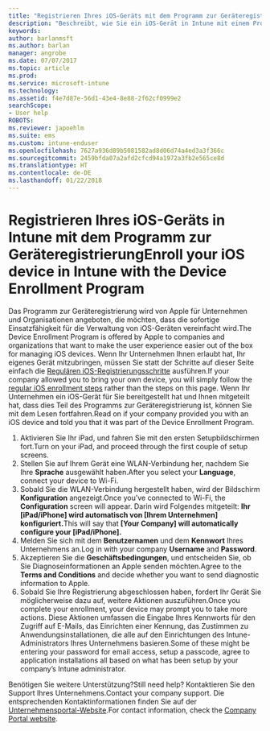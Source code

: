 ```yaml
---
title: "Registrieren Ihres iOS-Geräts mit dem Programm zur Geräteregistrierung | Microsoft-Dokumentation"
description: "Beschreibt, wie Sie ein iOS-Gerät in Intune mit einem Programm zur Geräteregistrierung registrieren"
keywords: 
author: barlanmsft
ms.author: barlan
manager: angrobe
ms.date: 07/07/2017
ms.topic: article
ms.prod: 
ms.service: microsoft-intune
ms.technology: 
ms.assetid: f4e7d87e-56d1-43e4-8e88-2f62cf0999e2
searchScope:
- User help
ROBOTS: 
ms.reviewer: japoehlm
ms.suite: ems
ms.custom: intune-enduser
ms.openlocfilehash: 7627a936d89b5081582ad8d06d74a4ed3a3f366c
ms.sourcegitcommit: 2459bfda07a2afd2cfcd94a1972a3fb2e565ce8d
ms.translationtype: HT
ms.contentlocale: de-DE
ms.lasthandoff: 01/22/2018
---
```

# <a name="enroll-your-ios-device-in-intune-with-the-device-enrollment-program"></a><span data-ttu-id="0bd34-103">Registrieren Ihres iOS-Geräts in Intune mit dem Programm zur Geräteregistrierung</span><span class="sxs-lookup"><span data-stu-id="0bd34-103">Enroll your iOS device in Intune with the Device Enrollment Program</span></span>

<span data-ttu-id="0bd34-104">Das Programm zur Geräteregistrierung wird von Apple für Unternehmen und Organisationen angeboten, die möchten, dass die sofortige Einsatzfähigkeit für die Verwaltung von iOS-Geräten vereinfacht wird.</span><span class="sxs-lookup"><span data-stu-id="0bd34-104">The Device Enrollment Program is offered by Apple to companies and organizations that want to make the user experience easier out of the box for managing iOS devices.</span></span> <span data-ttu-id="0bd34-105">Wenn Ihr Unternehmen Ihnen erlaubt hat, Ihr eigenes Gerät mitzubringen, müssen Sie statt der Schritte auf dieser Seite einfach die [Regulären iOS-Registrierungsschritte](enroll-your-device-in-intune-ios.md) ausführen.</span><span class="sxs-lookup"><span data-stu-id="0bd34-105">If your company allowed you to bring your own device, you will simply follow the [regular iOS enrollment steps](enroll-your-device-in-intune-ios.md) rather than the steps on this page.</span></span> <span data-ttu-id="0bd34-106">Wenn Ihr Unternehmen ein iOS-Gerät für Sie bereitgestellt hat und Ihnen mitgeteilt hat, dass dies Teil des Programms zur Geräteregistrierung ist, können Sie mit dem Lesen fortfahren.</span><span class="sxs-lookup"><span data-stu-id="0bd34-106">Read on if your company provided you with an iOS device and told you that it was part of the Device Enrollment Program.</span></span>

1.  <span data-ttu-id="0bd34-107">Aktivieren Sie Ihr iPad, und fahren Sie mit den ersten Setupbildschirmen fort.</span><span class="sxs-lookup"><span data-stu-id="0bd34-107">Turn on your iPad, and proceed through the first couple of setup screens.</span></span>
2.  <span data-ttu-id="0bd34-108">Stellen Sie auf Ihrem Gerät eine WLAN-Verbindung her, nachdem Sie Ihre **Sprache** ausgewählt haben.</span><span class="sxs-lookup"><span data-stu-id="0bd34-108">After you select your **Language**, connect your device to Wi-Fi.</span></span>
3.  <span data-ttu-id="0bd34-109">Sobald Sie die WLAN-Verbindung hergestellt haben, wird der Bildschirm **Konfiguration** angezeigt.</span><span class="sxs-lookup"><span data-stu-id="0bd34-109">Once you’ve connected to Wi-Fi, the **Configuration** screen will appear.</span></span> <span data-ttu-id="0bd34-110">Darin wird Folgendes mitgeteilt: **Ihr [iPad/iPhone] wird automatisch von [Ihrem Unternehmen] konfiguriert.**</span><span class="sxs-lookup"><span data-stu-id="0bd34-110">This will say that **[Your Company] will automatically configure your [iPad/iPhone].**</span></span>
4.  <span data-ttu-id="0bd34-111">Melden Sie sich mit dem **Benutzernamen** und dem **Kennwort** Ihres Unternehmens an.</span><span class="sxs-lookup"><span data-stu-id="0bd34-111">Log in with your company **Username** and **Password**.</span></span>
5.  <span data-ttu-id="0bd34-112">Akzeptieren Sie die **Geschäftsbedingungen**, und entscheiden Sie, ob Sie Diagnoseinformationen an Apple senden möchten.</span><span class="sxs-lookup"><span data-stu-id="0bd34-112">Agree to the **Terms and Conditions** and decide whether you want to send diagnostic information to Apple.</span></span>
6.  <span data-ttu-id="0bd34-113">Sobald Sie Ihre Registrierung abgeschlossen haben, fordert Ihr Gerät Sie möglicherweise dazu auf, weitere Aktionen auszuführen.</span><span class="sxs-lookup"><span data-stu-id="0bd34-113">Once you complete your enrollment, your device may prompt you to take more actions.</span></span> <span data-ttu-id="0bd34-114">Diese Aktionen umfassen die Eingabe Ihres Kennworts für den Zugriff auf E-Mails, das Einrichten einer Kennung, das Zustimmen zu Anwendungsinstallationen, die alle auf den Einrichtungen des Intune-Administrators Ihres Unternehmens basieren.</span><span class="sxs-lookup"><span data-stu-id="0bd34-114">Some of these might be entering your password for email access, setup a passcode, agree to application installations all based on what has been setup by your company’s Intune administrator.</span></span>

<span data-ttu-id="0bd34-115">Benötigen Sie weitere Unterstützung?</span><span class="sxs-lookup"><span data-stu-id="0bd34-115">Still need help?</span></span> <span data-ttu-id="0bd34-116">Kontaktieren Sie den Support Ihres Unternehmens.</span><span class="sxs-lookup"><span data-stu-id="0bd34-116">Contact your company support.</span></span> <span data-ttu-id="0bd34-117">Die entsprechenden Kontaktinformationen finden Sie auf der [Unternehmensportal-Website](https://portal.manage.microsoft.com#HelpDeskDialog).</span><span class="sxs-lookup"><span data-stu-id="0bd34-117">For contact information, check the [Company Portal website](https://portal.manage.microsoft.com#HelpDeskDialog).</span></span>
